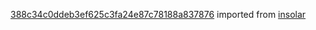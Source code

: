 [388c34c0ddeb3ef625c3fa24e87c78188a837876](https://github.com/insolar/insolar/commit/388c34c0ddeb3ef625c3fa24e87c78188a837876) imported from [insolar](https://github.com/insolar/insolar)
